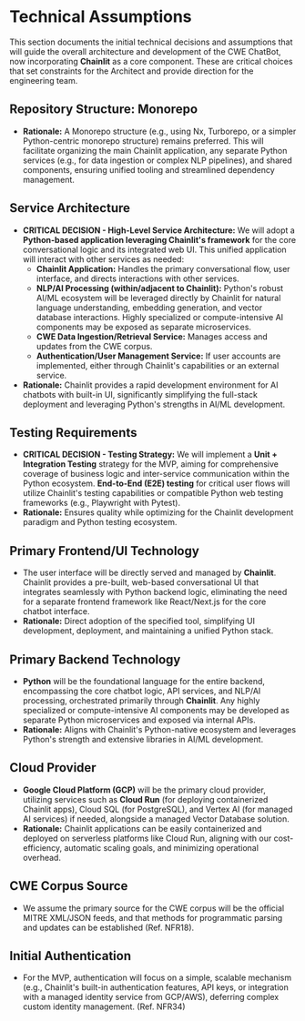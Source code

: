 # Technical Assumptions

This section documents the initial technical decisions and assumptions that will guide the overall architecture and development of the CWE ChatBot, now incorporating **Chainlit** as a core component. These are critical choices that set constraints for the Architect and provide direction for the engineering team.

## Repository Structure: Monorepo

  * **Rationale:** A Monorepo structure (e.g., using Nx, Turborepo, or a simpler Python-centric monorepo structure) remains preferred. This will facilitate organizing the main Chainlit application, any separate Python services (e.g., for data ingestion or complex NLP pipelines), and shared components, ensuring unified tooling and streamlined dependency management.

## Service Architecture

  * **CRITICAL DECISION - High-Level Service Architecture:** We will adopt a **Python-based application leveraging Chainlit's framework** for the core conversational logic and its integrated web UI. This unified application will interact with other services as needed:
      * **Chainlit Application:** Handles the primary conversational flow, user interface, and directs interactions with other services.
      * **NLP/AI Processing (within/adjacent to Chainlit):** Python's robust AI/ML ecosystem will be leveraged directly by Chainlit for natural language understanding, embedding generation, and vector database interactions. Highly specialized or compute-intensive AI components may be exposed as separate microservices.
      * **CWE Data Ingestion/Retrieval Service:** Manages access and updates from the CWE corpus.
      * **Authentication/User Management Service:** If user accounts are implemented, either through Chainlit's capabilities or an external service.
  * **Rationale:** Chainlit provides a rapid development environment for AI chatbots with built-in UI, significantly simplifying the full-stack deployment and leveraging Python's strengths in AI/ML development.

## Testing Requirements

  * **CRITICAL DECISION - Testing Strategy:** We will implement a **Unit + Integration Testing** strategy for the MVP, aiming for comprehensive coverage of business logic and inter-service communication within the Python ecosystem. **End-to-End (E2E) testing** for critical user flows will utilize Chainlit's testing capabilities or compatible Python web testing frameworks (e.g., Playwright with Pytest).
  * **Rationale:** Ensures quality while optimizing for the Chainlit development paradigm and Python testing ecosystem.

## Primary Frontend/UI Technology

  * The user interface will be directly served and managed by **Chainlit**. Chainlit provides a pre-built, web-based conversational UI that integrates seamlessly with Python backend logic, eliminating the need for a separate frontend framework like React/Next.js for the core chatbot interface.
  * **Rationale:** Direct adoption of the specified tool, simplifying UI development, deployment, and maintaining a unified Python stack.

## Primary Backend Technology

  * **Python** will be the foundational language for the entire backend, encompassing the core chatbot logic, API services, and NLP/AI processing, orchestrated primarily through **Chainlit**. Any highly specialized or compute-intensive AI components may be developed as separate Python microservices and exposed via internal APIs.
  * **Rationale:** Aligns with Chainlit's Python-native ecosystem and leverages Python's strength and extensive libraries in AI/ML development.

## Cloud Provider

  * **Google Cloud Platform (GCP)** will be the primary cloud provider, utilizing services such as **Cloud Run** (for deploying containerized Chainlit apps), Cloud SQL (for PostgreSQL), and Vertex AI (for managed AI services) if needed, alongside a managed Vector Database solution.
  * **Rationale:** Chainlit applications can be easily containerized and deployed on serverless platforms like Cloud Run, aligning with our cost-efficiency, automatic scaling goals, and minimizing operational overhead.

## CWE Corpus Source

  * We assume the primary source for the CWE corpus will be the official MITRE XML/JSON feeds, and that methods for programmatic parsing and updates can be established (Ref. NFR18).

## Initial Authentication

  * For the MVP, authentication will focus on a simple, scalable mechanism (e.g., Chainlit's built-in authentication features, API keys, or integration with a managed identity service from GCP/AWS), deferring complex custom identity management. (Ref. NFR34)
